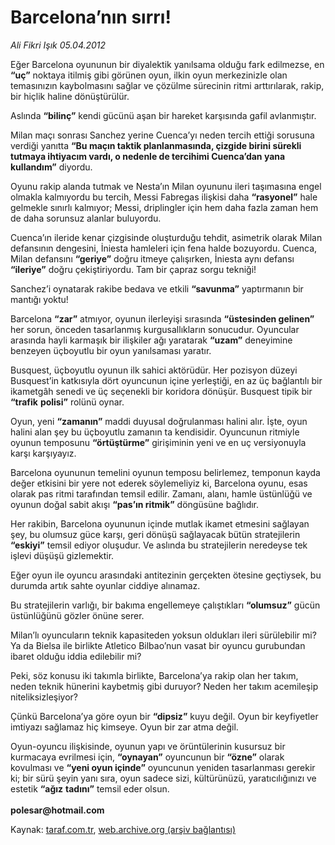 # Barcelona’nın sırrı!

*Ali Fikri Işık 05.04.2012*

<div class="yazi"><p>Eğer Barcelona oyununun bir diyalektik yanılsama olduğu fark edilmezse, en <b>“uç”</b> noktaya itilmiş gibi görünen oyun, ilkin oyun merkezinizle olan temasınızın kaybolmasını sağlar ve çözülme sürecinin ritmi arttırılarak, rakip, bir hiçlik haline dönüştürülür. </p>
<p>Aslında <b>“bilinç”</b> kendi gücünü aşan bir hareket karşısında gafil avlanmıştır.</p>
<p>Milan maçı sonrası Sanchez yerine Cuenca’yı neden tercih ettiği sorusuna verdiği yanıtta <b>“Bu maçın taktik planlanmasında, çizgide birini sürekli tutmaya ihtiyacım vardı, o nedenle de tercihimi Cuenca’dan yana kullandım”</b> diyordu.</p>
<p>Oyunu rakip alanda tutmak ve Nesta’ın Milan oyununu ileri taşımasına engel olmakla kalmıyordu bu tercih, Messi Fabregas ilişkisi daha <b>“rasyonel”</b> hale gelmekle sınırlı kalmıyor; Messi, driplingler için hem daha fazla zaman hem de daha sorunsuz alanlar buluyordu.</p>
<p>Cuenca’ın ileride kenar çizgisinde oluşturduğu tehdit, asimetrik olarak Milan defansının dengesini, İniesta hamleleri için fena halde bozuyordu. Cuenca, Milan defansını <b>“geriye”</b> doğru itmeye çalışırken, İniesta aynı defansı <b>“ileriye”</b> doğru çekiştiriyordu. Tam bir çapraz sorgu tekniği!</p>
<p>Sanchez’i oynatarak rakibe bedava ve etkili <b>“savunma”</b> yaptırmanın bir mantığı yoktu!</p>
<p>Barcelona <b>“zar”</b> atmıyor, oyunun ilerleyişi sırasında <b>“üstesinden gelinen”</b> her sorun, önceden tasarlanmış kurgusallıkların sonucudur. Oyuncular arasında hayli karmaşık bir ilişkiler ağı yaratarak <b>“uzam”</b> deneyimine benzeyen üçboyutlu bir oyun yanılsaması yaratır.</p>
<p>Busquest, üçboyutlu oyunun ilk sahici aktörüdür. Her pozisyon düzeyi Busquest’in katkısıyla dört oyuncunun içine yerleştiği, en az üç bağlantılı bir ikametgâh senedi ve üç seçenekli bir koridora dönüşür. Busquest tipik bir <b>“trafik</b> <b>polisi”</b> rolünü oynar.</p>
<p>Oyun, yeni <b>“zamanın”</b> maddi duyusal doğrulanması halini alır. İşte, oyun halini alan şey bu üçboyutlu zamanın ta kendisidir. Oyuncunun ritmiyle oyunun temposunu <b>“örtüştürme”</b> girişiminin yeni ve en uç versiyonuyla karşı karşıyayız.</p>
<p>Barcelona oyununun temelini oyunun temposu belirlemez, temponun kayda değer etkisini bir yere not ederek söylemeliyiz ki, Barcelona oyunu, esas olarak pas ritmi tarafından temsil edilir. Zamanı, alanı, hamle üstünlüğü ve oyunun doğal sabit akışı <b>“pas’ın ritmik”</b> döngüsüne bağlıdır.</p>
<p>Her rakibin, Barcelona oyununun içinde mutlak ikamet etmesini sağlayan şey, bu olumsuz güce karşı, geri dönüşü sağlayacak bütün stratejilerin <b>“eskiyi”</b> temsil ediyor oluşudur. Ve aslında bu stratejilerin neredeyse tek işlevi düşüşü gizlemektir.</p>
<p>Eğer oyun ile oyuncu arasındaki antitezinin gerçekten ötesine geçtiysek, bu durumda artık sahte oyunlar ciddiye alınamaz.</p>
<p>Bu stratejilerin varlığı, bir bakıma engellemeye çalıştıkları <b>“olumsuz”</b> gücün üstünlüğünü gözler önüne serer.</p>
<p>Milan’lı oyuncuların teknik kapasiteden yoksun oldukları ileri sürülebilir mi? Ya da Bielsa ile birlikte Atletico Bilbao’nun vasat bir oyuncu gurubundan ibaret olduğu iddia edilebilir mi?</p>
<p>Peki, söz konusu iki takımla birlikte, Barcelona’ya rakip olan her takım, neden teknik hünerini kaybetmiş gibi duruyor? Neden her takım acemileşip niteliksizleşiyor?</p>
<p>Çünkü Barcelona’ya göre oyun bir <b>“dipsiz”</b> kuyu değil. Oyun bir keyfiyetler imtiyazı sağlamaz hiç kimseye. Oyun bir zar atma değil.</p>
<p>Oyun-oyuncu ilişkisinde, oyunun yapı ve örüntülerinin kusursuz bir kurmacaya evrilmesi için, <b>“oynayan”</b> oyuncunun bir <b>“özne”</b> olarak kovulması ve <b>“yeni oyun içinde”</b> oyuncunun yeniden tasarlanması gerekir ki; bir sürü şeyin yanı sıra, oyun sadece sizi, kültürünüzü, yaratıcılığınızı ve estetik <b>“ağız</b> <b>tadını”</b> temsil eder olsun.<br/><br/><b>polesar@hotmail.com</b></p>
</div>

Kaynak: [taraf.com.tr](http://www.taraf.com.tr/ali-fikri-isik/makale-barcelona-nin-sirri.htm), [web.archive.org (arşiv bağlantısı)](http://web.archive.org/web/20131107131205/http://www.taraf.com.tr/ali-fikri-isik/makale-barcelona-nin-sirri.htm)
